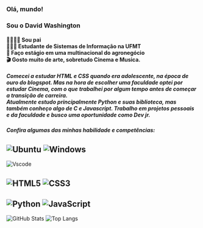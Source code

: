 ### Olá, mundo!
### Sou o David Washington

#### 👨🏾‍👦🏾 Sou pai <br>👨🏾‍💻 Estudante de Sistemas de Informação na UFMT <br>🌱 Faço estágio em uma multinacional do agronegócio<br>🎬 Gosto muito de arte, sobretudo Cinema e Musica.
##### Comecei a estudar HTML e CSS quando era adolescente, na época de ouro do blogspot. Mas na hora de escolher uma faculdade optei por estudar Cinema, com o que trabalhei por algum tempo antes de começar a transição de carreira.<br>Atualmente estudo principalmente Python e suas biblioteca, mas também conheço algo de C e Javascript. Trabalho em projetos pessoais e da faculdade e busco uma oportunidade como Dev jr.

##### Confira algumas das minhas habilidade e competências:
 ![Ubuntu](https://img.shields.io/badge/Ubuntu-35495E?style=for-the-badge&logo=ubuntu&logoColor=2CA5E0)  ![Windows](https://img.shields.io/badge/Windows-000?style=for-the-badge&logo=windows&logoColor=2CA5E0) 
 ----
 
  ![Vscode](https://img.shields.io/badge/Vscode-007ACC?style=for-the-badge&logo=visual-studio-code&logoColor=white) 
  
   ![HTML5](https://img.shields.io/badge/HTML5-E34F26?style=for-the-badge&logo=html5&logoColor=white)  ![CSS3](https://img.shields.io/badge/CSS3-1572B6?style=for-the-badge&logo=css3&logoColor=white) 
   --
![Python](https://img.shields.io/badge/python-3670A0?style=for-the-badge&logo=python&logoColor=ffdd54)  ![JavaScript](https://img.shields.io/badge/JavaScript-F7DF1E?style=for-the-badge&logo=javascript&logoColor=black) 
 --

![GitHub Stats](https://github-readme-stats.vercel.app/api?username=afrofutureman&theme=transparent&bg_color=000&border_color=30A3DC&show_icons=true&icon_color=30A3DC&title_color=E94D5F&text_color=FFF) ![Top Langs](https://github-readme-stats-git-masterrstaa-rickstaa.vercel.app/api/top-langs/?username=afrofutureman&layout=compact&bg_color=000&border_color=30A3DC&title_color=E94D5F&text_color=FFF)
